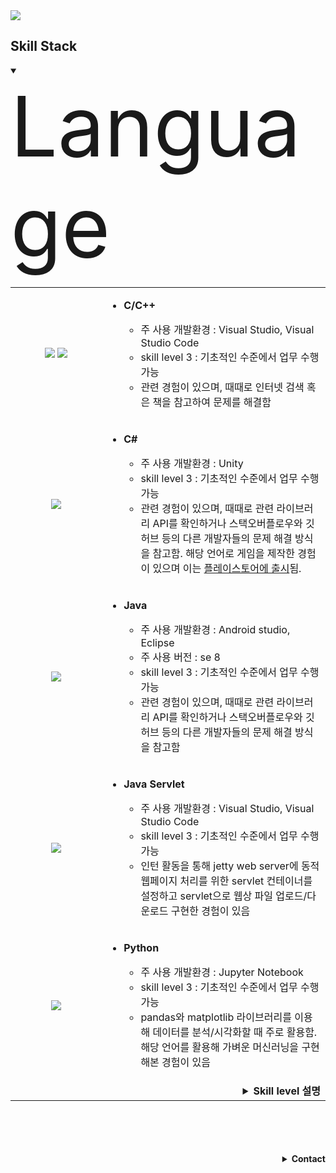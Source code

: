 <img src="https://capsule-render.vercel.app/api?type=Waving&&color=gradient&height=350&section=header&fontSize=80&text=Hello!%20I'm%20HyeWoun&animation=twinkling" />

## Skill Stack
<details open>
	<summary><span style="font-size: 100pt;">Language</span></summary>
	<table>
		<tr>
			<td  align="center" width="130">
				<img src="https://user-images.githubusercontent.com/48902155/116059784-2df49c00-a6bc-11eb-8633-cbbc41f0ae32.png">
				<img src="https://user-images.githubusercontent.com/48902155/116058251-9b9fc880-a6ba-11eb-9521-df9aaac3baaf.png">
			</td>
			<td>
				<ul>
					<li><b>C/C++</b></li>
					<ul>
						<li>주 사용 개발환경 : Visual Studio, Visual Studio Code</li>
						<li>skill level 3 : 기초적인 수준에서 업무 수행 가능</li>
						<li>관련 경험이 있으며, 때때로 인터넷 검색 혹은 책을 참고하여 문제를 해결함</li>
					</ul>
				</ul>
			</td>
		</tr>
		<tr>
			<td align="center"><img src="https://user-images.githubusercontent.com/48902155/116063902-7746ea80-a6c0-11eb-86b9-3a6d67856a48.png"></td>
			<td>
				<ul>
					<li><b>C#</b></li>
					<ul>
						<li>주 사용 개발환경 : Unity</li>
						<li>skill level 3 : 기초적인 수준에서 업무 수행 가능</li>
						<li>관련 경험이 있으며, 때때로 관련 라이브러리 API를 확인하거나 스택오버플로우와 깃허브 등의 다른 개발자들의 문제 해결 방식을 참고함. 해당 언어로 게임을 제작한 경험이 있으며 이는 <a href="https://play.google.com/store/apps/details?id=com.CheonJiGaeByeok.Prearth">플레이스토어에 출시</a>됨.</li>
					</ul>
				</ul>
			</td>
		</tr>
		<tr>
			<td align="center"><img src="https://user-images.githubusercontent.com/48902155/116064028-95ace600-a6c0-11eb-9089-7d22cba22474.png"></td>
			<td>
				<ul>
					<li><b>Java</b></li>
					<ul>
						<li>주 사용 개발환경 : Android studio, Eclipse</li>
						<li>주 사용 버전 : se 8</li>
						<li>skill level 3 : 기초적인 수준에서 업무 수행 가능</li>
						<li>관련 경험이 있으며, 때때로 관련 라이브러리 API를 확인하거나 스택오버플로우와 깃허브 등의 다른 개발자들의 문제 해결 방식을 참고함</li>
					</ul>
				</ul>
			</td>
		</tr>
		<tr>
			<td align="center"><img src="https://user-images.githubusercontent.com/48902155/116068210-f3dbc800-a6c4-11eb-9e1b-262efa851962.png"></td>
			<td>
				<ul>
					<li><b>Java Servlet</b></li>
					<ul>
						<li>주 사용 개발환경 : Visual Studio, Visual Studio Code</li>
						<li>skill level 3 : 기초적인 수준에서 업무 수행 가능</li>
						<li>인턴 활동을 통해 jetty web server에 동적 웹페이지 처리를 위한 servlet 컨테이너를 설정하고 servlet으로 웹상 파일 업로드/다운로드 구현한 경험이 있음</li>
					</ul>
				</ul>
			</td>
		</tr>
		<tr>
			<td align="center"><img src="https://user-images.githubusercontent.com/48902155/116064377-eae8f780-a6c0-11eb-896f-3c44cc7d3c2e.png"></td>
			<td>
				<ul>
					<li><b>Python</b></li>
					<ul>
						<li>주 사용 개발환경 : Jupyter Notebook</li>
						<li>skill level 3 : 기초적인 수준에서 업무 수행 가능</li>
						<li>pandas와 matplotlib 라이브러리를 이용해 데이터를 분석/시각화할 때 주로 활용함. 해당 언어를 활용해 가벼운 머신러닝을 구현해본 경험이 있음</li>
					</ul>
				</ul>
			</td>
		</tr>
		<tr>
			<td colspan="2">
				<details>
					<summary align="right"><b>Skill level 설명</b></summary>
					<table border="1" align="right">
						<tr>
							<td colspan = "2">level</td>
							<td>detail</td>
						</tr>
						<tr>
							<td>5</td>
							<td>Expert</td>
							<td>
								- 매우 유능하며 경험이 풍부한 전문가<br>
								- 업무 수행에 도움이 필요 없으며, 다른 사람을 리드하고 교육할 수 있음
							</td>
						</tr>
						<tr>
							<td>4</td>
							<td>Proficient</td>
							<td>
								- 관련 경험이 풍부한 숙련자<br>
								- 업무 수행에 도움이 거의 필요 없음
							</td>
						</tr>
						<tr>
							<td>3</td>
							<td>Experienced</td>
							<td>
								- 관련 경험이 있으며, 때때로 도움이 필요함<br>
								- 기초적인 수준에서 업무 수행 가능
							</td>
						</tr>
						<tr>
							<td>2</td>
							<td>Learning</td>
							<td>
								- 관련 능력/지식이 제한적이며, 배우고 있는 단계<br>
								- 실무 경험이 미흡
							</td>
						</tr>
						<tr>
							<td>1</td>
							<td>None/Low</td>
							<td>
								- 관련 경험이 없거나 거의 없음<br>
								- 업무 수행 불가
							</td>
						</tr>
					</table>
				</details>
			</td>
		</tr>
	</table>
</details>
<br><br><br><br>




<details align="right">
	<summary> <b>Contact</b></summary>
	📧 silro812@naver.com <br>
	🍀 <a href="https://blog.naver.com/silro812">Naver Blog 바로가기</a><br>
</details>

